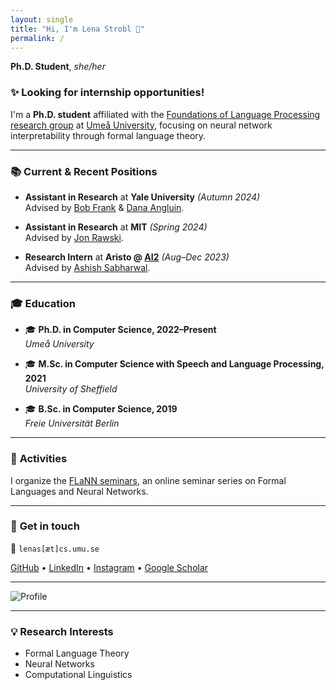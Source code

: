 ```yaml
---
layout: single
title: "Hi, I'm Lena Strobl 👋"
permalink: /
---
```


**Ph.D. Student**, *she/her*

### ✨ **Looking for internship opportunities!**

I'm a **Ph.D. student** affiliated with the [Foundations of Language Processing research group](https://www.umu.se/en/research/groups/foundations-of-language-processing/) at [Umeå University](https://www.umu.se/en/), focusing on neural network interpretability through formal language theory.

---

### 📚 **Current & Recent Positions**

- **Assistant in Research** at **Yale University** _(Autumn 2024)_  
  Advised by [Bob Frank](https://ling.yale.edu/people/robert-frank) & [Dana Angluin](https://cpsc.yale.edu/people/dana-angluin).

- **Assistant in Research** at **MIT** _(Spring 2024)_  
  Advised by [Jon Rawski](https://jrawski.info/).

- **Research Intern** at **Aristo @ [AI2](https://allenai.org/)** _(Aug–Dec 2023)_  
  Advised by [Ashish Sabharwal](https://allenai.org/team/ashishs).

---

### 🎓 **Education**

- 🎓 **Ph.D. in Computer Science, 2022–Present**  
  *Umeå University*

- 🎓 **M.Sc. in Computer Science with Speech and Language Processing, 2021**  
  *University of Sheffield*

- 🎓 **B.Sc. in Computer Science, 2019**  
  *Freie Universität Berlin*

---

### 📌 **Activities**

I organize the [FLaNN seminars](https://flann.super.site/), an online seminar series on Formal Languages and Neural Networks.

---

### 💌 **Get in touch**

📧 `lenas[æt]cs.umu.se`

[GitHub](https://github.com/sleyna) • 
[LinkedIn](http://linkedin.com/in/lena-strobl/) • 
[Instagram](https://www.instagram.com/sleynas/) • 
[Google Scholar](https://scholar.google.com/citations?user=2nH0ejUAAAAJ&hl=en)

---

![Profile](https://prod-files-secure.s3.us-west-2.amazonaws.com/8e6a2aee-2785-4015-8c64-b951589820cc/2e535a95-e4f3-4ec5-bcb5-f58ff2018242/Amsterdam-173-modified.png)

---

### 💡 **Research Interests**

- Formal Language Theory
- Neural Networks
- Computational Linguistics
